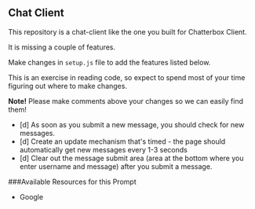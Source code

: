 ## Chat Client
This repository is a chat-client like the one you built for Chatterbox Client. 

It is missing a couple of features. 

Make changes in `setup.js` file to add the features listed below.

This is an exercise in reading code, so expect to spend most of your time figuring out where to make changes.

**Note!** Please make comments above your changes so we can easily find them!

* [d] As soon as you submit a new message, you should check for new messages.
* [d] Create an update mechanism that's timed - the page should automatically get new messages every 1-3 seconds
* [d] Clear out the message submit area (area at the bottom where you enter username and message) after you submit a message.

###Available Resources for this Prompt
* Google
